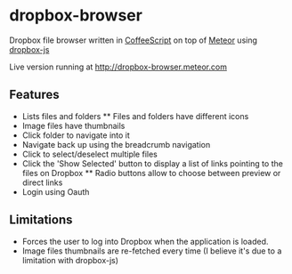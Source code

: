 # dropbox-browser

Dropbox file browser written in [CoffeeScript](http://coffeescript.org) on top of [Meteor](http://meteor.com) using [dropbox-js](http://github.com/dropbox/dropbox-js)

Live version running at http://dropbox-browser.meteor.com


## Features

* Lists files and folders
** Files and folders have different icons
* Image files have thumbnails
* Click folder to navigate into it
* Navigate back up using the breadcrumb navigation
* Click to select/deselect multiple files
* Click the 'Show Selected' button to display a list of links pointing to the files on Dropbox
** Radio buttons allow to choose between preview or direct links
* Login using Oauth

## Limitations

* Forces the user to log into Dropbox when the application is loaded.
* Image files thumbnails are re-fetched every time (I believe it's due to a limitation with dropbox-js)
